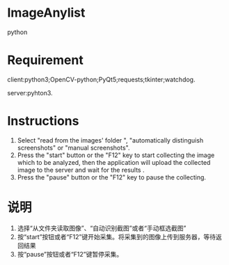 # ImageAnylist
python
# Requirement
client:python3;OpenCV-python;PyQt5;requests;tkinter;watchdog.

server:pyhton3.
# Instructions 
1)	Select "read from the images' folder ", "automatically distinguish screenshots" or "manual  screenshots".
2)	Press the "start" button or the "F12" key to start collecting the image which to be analyzed,
     then the application will upload the collected image to the server and wait for the results .
3)	Press the "pause" button or the "F12" key to pause the collecting.

# 说明
1)	选择“从文件夹读取图像”、“自动识别截图”或者“手动框选截图”
2)	按“start”按钮或者“F12”键开始采集。将采集到的图像上传到服务器，等待返回结果
3)	按“pause”按钮或者“F12”键暂停采集。
